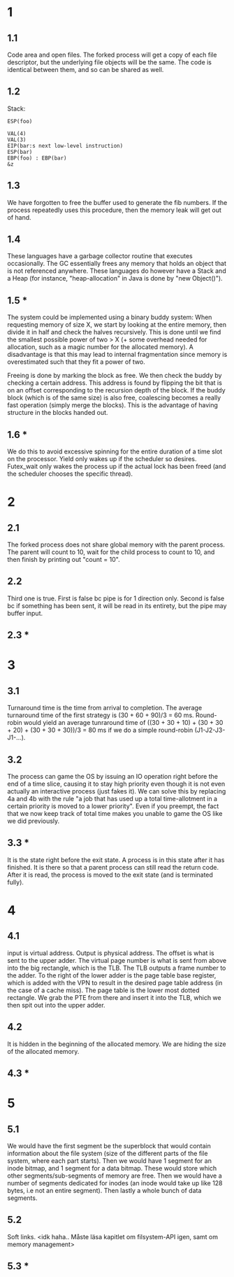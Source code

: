 # 1
## 1.1
Code area and open files. The forked process will get a copy of each file descriptor, but the underlying file objects will be the same. The code is identical between them, and so can be shared as well.

## 1.2
Stack:

```
ESP(foo)

VAL(4)
VAL(3)
EIP(bar:s next low-level instruction)
ESP(bar)
EBP(foo) : EBP(bar)
&z
```

## 1.3
We have forgotten to free the buffer used to generate the fib numbers. If the process repeatedly uses this procedure, then the memory leak will get out of hand.

## 1.4
These languages have a garbage collector routine that executes occasionally. The GC essentially frees any memory that holds an object that is not referenced anywhere. These languages do however have a Stack and a Heap (for instance, "heap-allocation" in Java is done by "new Object()").

## 1.5 *
The system could be implemented using a binary buddy system: When requesting memory of size X, we start by looking at the entire memory, then divide it in half and check the halves recursively. This is done until we find the smallest possible power of two > X (+ some overhead needed for allocation, such as a magic number for the allocated memory). A disadvantage is that this may lead to internal fragmentation since memory is overestimated such that they fit a power of two. 

Freeing is done by marking the block as free. We then check the buddy by checking a certain address. This address is found by flipping the bit that is on an offset corresponding to the recursion depth of the block. If the buddy block (which is of the same size) is also free, coalescing becomes a really fast operation (simply merge the blocks). This is the advantage of having structure in the blocks handed out.

## 1.6 *
We do this to avoid excessive spinning for the entire duration of a time slot on the processor. Yield only wakes up if the scheduler so desires. Futex_wait only wakes the process up if the actual lock has been freed (and the scheduler chooses the specific thread).

# 2
## 2.1
The forked process does not share global memory with the parent process. The parent will count to 10, wait for the child process to count to 10, and then finish by printing out "count = 10".

## 2.2
Third one is true. First is false bc pipe is for 1 direction only. Second is false bc if something has been sent, it will be read in its entirety, but the pipe may buffer input.

## 2.3 *

# 3
## 3.1
Turnaround time is the time from arrival to completion. The average turnaround time of the first strategy is (30 + 60 + 90)/3 = 60 ms. Round-robin would yield an average tunraround time of ((30 + 30 + 10) + (30 + 30 + 20) + (30 + 30 + 30))/3 = 80 ms if we do a simple round-robin (J1-J2-J3-J1-...).

## 3.2
The process can game the OS by issuing an IO operation right before the end of a time slice, causing it to stay high priority even though it is not even actually an interactive process (just fakes it). We can solve this by replacing 4a and 4b with the rule "a job that has used up a total time-allotment in a certain priority is moved to a lower priority". Even if you preempt, the fact that we now keep track of total time makes you unable to game the OS like we did previously.

## 3.3 *
It is the state right before the exit state. A process is in this state after it has finished. It is there so that a parent process can still read the return code. After it is read, the process is moved to the exit state (and is terminated fully).

# 4
## 4.1
input is virtual address. Output is physical address. The offset is what is sent to the upper adder. The virtual page number is what is sent from above into the big rectangle, which is the TLB. The TLB outputs a frame number to the adder. To the right of the lower adder is the page table base register, which is added with the VPN to result in the desired page table address (in the case of a cache miss). The page table is the lower most dotted rectangle. We grab the PTE from there and insert it into the TLB, which we then spit out into the upper adder.

## 4.2
It is hidden in the beginning of the allocated memory. We are hiding the size of the allocated memory. <should prolly revise this...>
  
## 4.3 *

# 5
## 5.1
We would have the first segment be the superblock that would contain information about the file system (size of the different parts of the file system, where each part starts). Then we would have 1 segment for an inode bitmap, and 1 segment for a data bitmap. These would store which other segments/sub-segments of memory are free. Then we would have a number of segments dedicated for inodes (an inode would take up like 128 bytes, i.e not an entire segment). Then lastly a whole bunch of data segments.

## 5.2
Soft links. <idk haha.. Måste läsa kapitlet om filsystem-API igen, samt om memory management>

## 5.3 *
